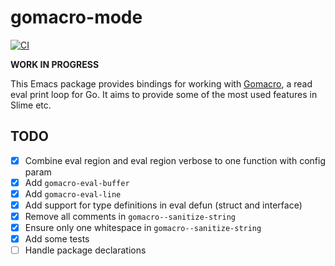 # gomacro-mode

[![CI](https://github.com/storvik/gomacro-mode/workflows/CI/badge.svg)](https://github.com/storvik/gomacro-mode/actions)

**WORK IN PROGRESS**

This Emacs package provides bindings for working with [Gomacro](https://github.com/cosmos72/gomacro), a read eval print loop for Go.
It aims to provide some of the most used features in Slime etc.


## TODO

- [x] Combine eval region and eval region verbose to one function with config param
- [x] Add `gomacro-eval-buffer`
- [x] Add `gomacro-eval-line`
- [x] Add support for type definitions in eval defun (struct and interface)
- [x] Remove all comments in `gomacro--sanitize-string`
- [x] Ensure only one whitespace in `gomacro--sanitize-string`
- [x] Add some tests
- [ ] Handle package declarations
